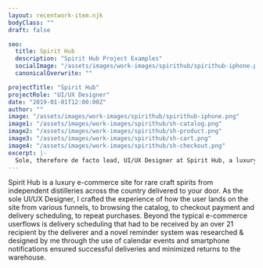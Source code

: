 ```yaml
---
layout: recentwork-item.njk
bodyClass: ""
draft: false

seo:
  title: Spirit Hub
  description: "Spirit Hub Project Examples"
  socialImage: "/assets/images/work-images/spirithub/spirithub-iphone.png"
  canonicalOverwrite: ""

projectTitle: "Spirit Hub"
projectRole: "UI/UX Designer"
date: "2019-01-01T12:00:00Z"
author: ""
image: "/assets/images/work-images/spirithub/spirithub-iphone.png"
image1: "/assets/images/work-images/spirithub/sh-catalog.png"
image2: "/assets/images/work-images/spirithub/sh-product.png"
image3: "/assets/images/work-images/spirithub/sh-cart.png"
image4: "/assets/images/work-images/spirithub/sh-checkout.png"
excerpt: |-
  Sole, therefore de facto lead, UI/UX Designer at Spirit Hub, a luxury e-commerce site for rare craft spirits from independent distilleries.
---
```


Spirit Hub is a luxury e-commerce site for rare craft spirits from independent distilleries across the country delivered to your door. As the sole UI/UX Designer, I crafted the experience of how the user lands on the site from various funnels, to browsing the catalog, to checkout payment and delivery scheduling, to repeat purchases. Beyond the typical e-commerce userflows is delivery scheduling that had to be received by an over 21 recipient by the deliverer and a novel reminder system was researched &amp; designed by me through the use of calendar events and smartphone notifications ensured successful deliveries and minimized returns to the warehouse.